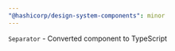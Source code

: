 ```yaml
---
"@hashicorp/design-system-components": minor
---
```


`Separator` - Converted component to TypeScript
